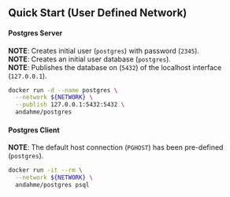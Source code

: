 ## Quick Start (User Defined Network)

#### Postgres Server
**NOTE**: Creates initial user (`postgres`) with password (`2345`).  
**NOTE**: Creates an initial user database (`postgres`).  
**NOTE**: Publishes the database on (`5432`) of the localhost interface (`127.0.0.1`).  
```bash
docker run -d --name postgres \
  --network ${NETWORK} \
  --publish 127.0.0.1:5432:5432 \
  andahme/postgres
```

#### Postgres Client
**NOTE**: The default host connection (`PGHOST`) has been pre-defined (`postgres`).   
```bash
docker run -it --rm \
  --network ${NETWORK} \
  andahme/postgres psql
```

